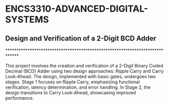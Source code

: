 # ENCS3310-ADVANCED-DIGITAL-SYSTEMS
<h2>Design and Verification of a 2-Digit BCD Adder</h2>
<P>*****************************************************************************</P>
<p> This project involves the creation and verification of a 2-Digit Binary Coded Decimal (BCD) Adder using two design approaches: Ripple Carry and Carry Look-Ahead. The design, implemented with basic gates, undergoes two stages. Stage 1 focuses on Ripple Carry, emphasizing functional verification, latency determination, and error handling. In Stage 2, the design transitions to Carry Look-Ahead, showcasing improved performance. </p>

